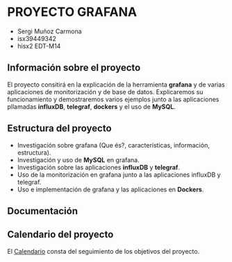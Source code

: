 # PROYECTO GRAFANA

* Sergi Muñoz Carmona
* isx39449342
* hisx2 EDT-M14

## Información sobre el proyecto

El proyecto consitirá en la explicación de la herramienta **grafana** y de varias aplicaciones de monitorización y de base de datos. Explicaremos su funcionamiento y demostraremos varios ejemplos junto a las aplicaciones pllamadas **influxDB**, **telegraf**, **dockers** y el uso de **MySQL**.

## Estructura del proyecto

* Investigación sobre grafana (Que és?, características, información, estructura).
* Investigación y uso de **MySQL** en grafana.
* Investigación sobre las aplicaciones **influxDB** y **telegraf**.
* Uso de la monitorización en grafana junto a las aplicaciones influxDB y telegraf.
* Uso e implementación de grafana y las aplicaciones en **Dockers**.

## Documentación

## Calendario del proyecto

El [Calendario](https://github.com/SergiMC/ProyectoSergiMC/tree/master/Calendario) consta del seguimiento de los objetivos del proyecto.
